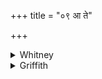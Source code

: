 +++
title = "०९ आ ते"

+++

<details><summary>Whitney</summary>

### Translation
9. Let uplifted (*ud-yam*) songs of praise of thee come, among all human  
regions. Give now to me what thou hast not given me; thou art my  
suitable comrade of seven steps;—

### Notes
That is, apparently, ready to go seven steps (or any indefinite  
distance) with me. Roth suggests as an improved reading *ā́dattas* 'hast  
taken from me' in **c**, and Muir so renders. Both words are alike, and  
equally, wrong grammatically, using the passive pple in the sense of an  
active; *ádattam ásti* would be correct, and at this Ppp. perhaps  
points: *dehi taṁ mahyaṁ yadi tatvam asti yadyo nas saptapadaḥ sakhā  
’saḥ*. Ppp. also begins with *yā te stotrāṇi bandhanāni yāni*, and  
apparently has *dikṣu* in **b**.
</details>

<details><summary>Griffith</summary>

Let hymns of praise ascend to thee, uplifted in every place of human habitation. But give me now the gift thou hast not given. Thou art my friend for ever firm and faithful.
</details>
